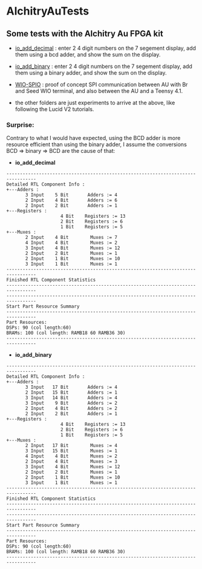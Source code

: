 # AlchitryAuTests

 ## Some tests with the Alchitry Au FPGA kit

 - [io_add_decimal](https://github.com/dheijl/AlchitryAuTests/tree/main/io_add_decimal) : enter 2 4 digit numbers on the 7 segement display, add them using a bcd adder, and show the sum on the display.

 - [io_add_binary](https://github.com/dheijl/AlchitryAuTests/tree/main/io_add_binary) : enter 2 4 digit numbers on the 7 segement display, add them using a binary adder, and show the sum on the display.

 - [WIO-SPIO](https://github.com/dheijl/AlchitryAuTests/tree/main/WIO_SPIO) : proof of concept SPI communication between AU with Br and Seed WIO terminal, and also between the AU and a Teensy 4.1. 

 - the other folders are just experiments to arrive at the above, like following the Lucid V2 tutorials.

### Surprise:
Contrary to what I would have expected, using the BCD adder is more resource efficient than using the binary adder, I assume the conversions BCD => binary => BCD are the cause of that:

-  **io_add_decimal**

```
---------------------------------------------------------------------------------
Detailed RTL Component Info : 
+---Adders : 
	   3 Input    5 Bit       Adders := 4     
	   2 Input    4 Bit       Adders := 6     
	   2 Input    2 Bit       Adders := 1     
+---Registers : 
	                4 Bit    Registers := 13    
	                2 Bit    Registers := 6     
	                1 Bit    Registers := 5     
+---Muxes : 
	   2 Input    4 Bit        Muxes := 7     
	   4 Input    4 Bit        Muxes := 2     
	   3 Input    4 Bit        Muxes := 12    
	   2 Input    2 Bit        Muxes := 1     
	   2 Input    1 Bit        Muxes := 10    
	   3 Input    1 Bit        Muxes := 1     
---------------------------------------------------------------------------------
Finished RTL Component Statistics 
---------------------------------------------------------------------------------
---------------------------------------------------------------------------------
Start Part Resource Summary
---------------------------------------------------------------------------------
Part Resources:
DSPs: 90 (col length:60)
BRAMs: 100 (col length: RAMB18 60 RAMB36 30)
---------------------------------------------------------------------------------

```
- **io_add_binary**

```
---------------------------------------------------------------------------------
Detailed RTL Component Info : 
+---Adders : 
	   3 Input   17 Bit       Adders := 4     
	   2 Input   15 Bit       Adders := 1     
	   3 Input   14 Bit       Adders := 4     
	   3 Input    9 Bit       Adders := 2     
	   2 Input    4 Bit       Adders := 2     
	   2 Input    2 Bit       Adders := 1     
+---Registers : 
	                4 Bit    Registers := 13    
	                2 Bit    Registers := 6     
	                1 Bit    Registers := 5     
+---Muxes : 
	   2 Input   17 Bit        Muxes := 4     
	   3 Input   15 Bit        Muxes := 1     
	   4 Input    4 Bit        Muxes := 2     
	   2 Input    4 Bit        Muxes := 3     
	   3 Input    4 Bit        Muxes := 12    
	   2 Input    2 Bit        Muxes := 1     
	   2 Input    1 Bit        Muxes := 10    
	   3 Input    1 Bit        Muxes := 1     
---------------------------------------------------------------------------------
Finished RTL Component Statistics 
---------------------------------------------------------------------------------
---------------------------------------------------------------------------------
Start Part Resource Summary
---------------------------------------------------------------------------------
Part Resources:
DSPs: 90 (col length:60)
BRAMs: 100 (col length: RAMB18 60 RAMB36 30)
---------------------------------------------------------------------------------

```
